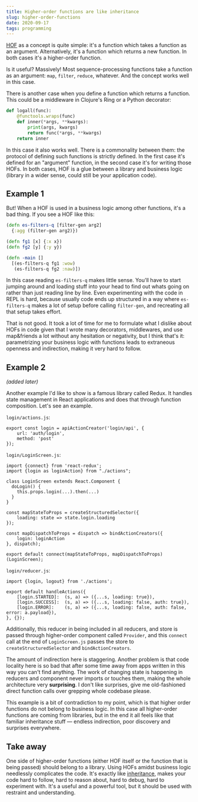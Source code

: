 ```yaml
---
title: Higher-order functions are like inheritance
slug: higher-order-functions
date: 2020-09-17
tags: programming
---
```

[HOF](https://en.wikipedia.org/wiki/Higher-order_function) as a concept is quite simple: it's a function which takes a function as an argument. Alternatively, it's a function which returns a new function. In both cases it's a higher-order function.

Is it useful? Massively! Most sequence-processing functions take a function as an argument: `map`, `filter`, `reduce`, whatever. And the concept works well in this case.

There is another case when you define a function which returns a function. This could be a middleware in Clojure's Ring or a Python decorator:

```py
def logall(func):
    @functools.wraps(func)
    def inner(*args, **kwargs):
        print(args, kwargs)
        return func(*args, **kwargs)
    return inner
```

In this case it also works well. There is a commonality between them: the protocol of defining such functions is strictly defined. In the first case it's defined for an "argument" function, in the second case it's for writing those HOFs. In both cases, HOF is a glue between a library and business logic (library in a wider sense, could still be your application code).

## Example 1
But! When a HOF is used in a business logic among other functions, it's a bad thing. If you see a HOF like this:

```clj
(defn es-filters-q [filter-gen arg2]
  {:agg (filter-gen arg2)})

(defn fg1 [x] {:x x})
(defn fg2 [y] {:y y})

(defn -main []
  [(es-filters-q fg1 :wow)
   (es-filters-q fg2 :naw)])
```

In this case reading `es-filters-q` makes little sense. You'll have to start jumping around and loading stuff into your head to find out whats going on rather than just reading line by line. Even experimenting with the code in REPL is hard, because usually code ends up structured in a way where `es-filters-q` makes a lot of setup before calling `filter-gen`, and recreating all that setup takes effort.

That is not good. It took a lot of time for me to formulate what I dislike about HOFs in code given that I wrote many decorators, middlewares, and use map&friends a lot without any hesitation or negativity, but I think that's it: parametrizing your business logic with functions leads to extraneous openness and indirection, making it very hard to follow.

## Example 2
*(added later)*

Another example I'd like to show is a famous library called Redux. It handles state management in React applications and does that through function composition. Let's see an example.

`login/actions.js`:

```
export const login = apiActionCreator('login/api', {
    url: 'auth/login',
    method: 'post'
});
```

`login/LoginScreen.js`:
```
import {connect} from 'react-redux';
import {login as loginAction} from "./actions";

class LoginScreen extends React.Component {
  doLogin() {
    this.props.login(...).then(...)
  }
}

const mapStateToProps = createStructuredSelector({
    loading: state => state.login.loading
});

const mapDispatchToProps = dispatch => bindActionCreators({
    login: loginAction
}, dispatch);

export default connect(mapStateToProps, mapDispatchToProps)(LoginScreen);
```

`login/reducer.js`:

```
import {login, logout} from './actions';

export default handleActions({
    [login.STARTED]:  (s, a) => ({...s, loading: true}),
    [login.SUCCESS]:  (s, a) => ({...s, loading: false, auth: true}),
    [login.ERROR]:    (s, a) => ({...s, loading: false, auth: false, error: a.payload}),
}, {});
```

Additionally, this reducer in being included in all reducers, and store is passed through higher-order component called `Provider`, and this `connect` call at the end of `LoginScreen.js` passes the store to `createStructuredSelector` and `bindActionCreators`.

The amount of indirection here is staggering. Another problem is that code locality here is so bad that after some time away from apps written in this way you can't find anything. The work of changing state is happening in reducers and component never imports or touches them, making the whole architecture very **surprising**. I don't like surprises, give me old-fashioned direct function calls over grepping whole codebase please.

This example is a bit of contradiction to my point, which is that higher order functions do not belong to business logic. In this case all higher-order functions are coming from libraries, but in the end it all feels like that familiar inheritance stuff — endless indirection, poor discovery and surprises everywhere.

## Take away
One side of higher-order functions (either HOF itself or the function that is being passed) should belong to a library. Using HOFs amidst business logic needlessly complicates the code. It's exactly like [inheritance](https://solovyov.net/blog/2020/inheritance/), makes your code hard to follow, hard to reason about, hard to debug, hard to experiment with. It's a useful and a powerful tool, but it should be used with restraint and understanding.
